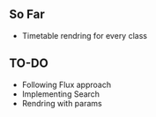 ## So Far

* Timetable rendring for every class



## TO-DO

* Following Flux approach
* Implementing Search
* Rendring with params



